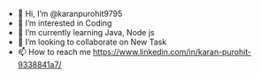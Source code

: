 - 👋 Hi, I’m @karanpurohit9795
- 👀 I’m interested in Coding
- 🌱 I’m currently learning Java, Node js
- 💞️ I’m looking to collaborate on New Task
- 📫 How to reach me https://www.linkedin.com/in/karan-purohit-9338841a7/

<!---
karanpurohit9795/karanpurohit9795 is a ✨ special ✨ repository because its `README.md` (this file) appears on your GitHub profile.
You can click the Preview link to take a look at your changes.
--->
